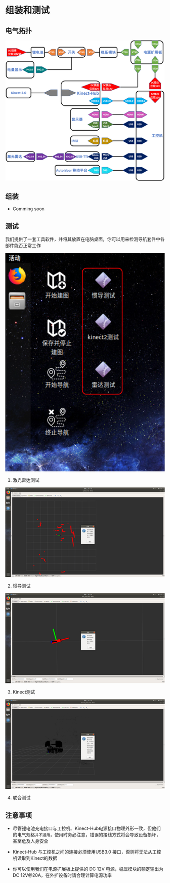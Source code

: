 # 组装和测试

## 电气拓扑

![](./imgs/electrical_topology.png)

## 组装

* Comming soon

## 测试

我们提供了一套工具软件，并将其放置在电脑桌面，你可以用来检测导航套件中各部件能否正常工作

![](./imgs/desktop.png)

1. 激光雷达测试

![](./imgs/lidar_test.png)

2. 惯导测试

![](./imgs/imu_test.png)

3. Kinect测试

![](./imgs/kinect_test.png)

4. 联合测试

## 注意事项

* 尽管锂电池充电接口与工控机、Kinect-Hub电源接口物理外形一致，但他们的电气规格`并不通用`，使用时务必注意，错误的接线方式将会导致设备损坏，甚至危及人身安全

* Kinect-Hub 与工控机之间的连接必须使用USB3.0 接口，否则将无法从工控机读取到Kinect的数据

* 你可以使用我们在电源扩展板上提供的 DC 12V 电源，稳压模块的额定输出为 DC 12V@20A，在外扩设备时请合理计算电源功率